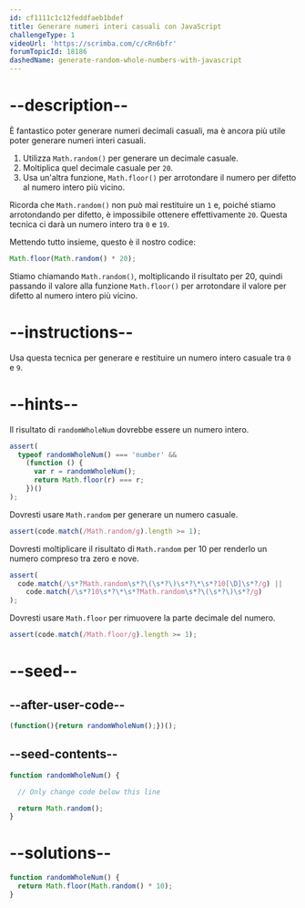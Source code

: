 ```yaml
---
id: cf1111c1c12feddfaeb1bdef
title: Generare numeri interi casuali con JavaScript
challengeType: 1
videoUrl: 'https://scrimba.com/c/cRn6bfr'
forumTopicId: 18186
dashedName: generate-random-whole-numbers-with-javascript
---
```


# --description--

È fantastico poter generare numeri decimali casuali, ma è ancora più utile poter generare numeri interi casuali.

<ol><li>Utilizza <code>Math.random()</code> per generare un decimale casuale.</li><li>Moltiplica quel decimale casuale per <code>20</code>.</li><li>Usa un'altra funzione, <code>Math.floor()</code> per arrotondare il numero per difetto al numero intero più vicino.</li></ol>

Ricorda che `Math.random()` non può mai restituire un `1` e, poiché stiamo arrotondando per difetto, è impossibile ottenere effettivamente `20`. Questa tecnica ci darà un numero intero tra `0` e `19`.

Mettendo tutto insieme, questo è il nostro codice:

```js
Math.floor(Math.random() * 20);
```

Stiamo chiamando `Math.random()`, moltiplicando il risultato per 20, quindi passando il valore alla funzione `Math.floor()` per arrotondare il valore per difetto al numero intero più vicino.

# --instructions--

Usa questa tecnica per generare e restituire un numero intero casuale tra `0` e `9`.

# --hints--

Il risultato di `randomWholeNum` dovrebbe essere un numero intero.

```js
assert(
  typeof randomWholeNum() === 'number' &&
    (function () {
      var r = randomWholeNum();
      return Math.floor(r) === r;
    })()
);
```

Dovresti usare `Math.random` per generare un numero casuale.

```js
assert(code.match(/Math.random/g).length >= 1);
```

Dovresti moltiplicare il risultato di `Math.random` per 10 per renderlo un numero compreso tra zero e nove.

```js
assert(
  code.match(/\s*?Math.random\s*?\(\s*?\)\s*?\*\s*?10[\D]\s*?/g) ||
    code.match(/\s*?10\s*?\*\s*?Math.random\s*?\(\s*?\)\s*?/g)
);
```

Dovresti usare `Math.floor` per rimuovere la parte decimale del numero.

```js
assert(code.match(/Math.floor/g).length >= 1);
```

# --seed--

## --after-user-code--

```js
(function(){return randomWholeNum();})();
```

## --seed-contents--

```js
function randomWholeNum() {

  // Only change code below this line

  return Math.random();
}
```

# --solutions--

```js
function randomWholeNum() {
  return Math.floor(Math.random() * 10);
}
```

